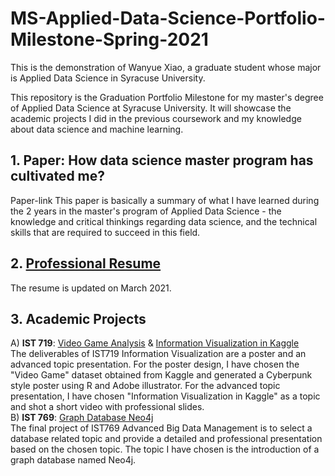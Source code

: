 # MS-Applied-Data-Science-Portfolio-Milestone-Spring-2021
This is the demonstration of Wanyue Xiao, a graduate student whose major is Applied Data Science in Syracuse University.

This repository is the Graduation Portfolio Milestone for my master's degree of Applied Data Science at Syracuse University. It will showcase the academic projects I did in the previous coursework and my knowledge about data science and machine learning.

## 1. Paper: How data science master program has cultivated me?

Paper-link
This paper is basically a summary of what I have learned during the 2 years in the master's program of Applied Data Science - the knowledge and critical thinkings regarding data science, and the technical skills that are required to succeed in this field.

## 2. [Professional Resume](./wanyuex.pdf)
The resume is updated on March 2021.

## 3. Academic Projects
A) **IST 719**: [Video Game Analysis](./IST719/719_game_poster.pdf) & [Information Visualization in Kaggle](./IST719/719_advanced_topic_ppt.pptx) 
<br>
The deliverables of IST719 Information Visualization are a poster and an advanced topic presentation. For the poster design, I have chosen the "Video Game" dataset obtained from Kaggle and generated a Cyberpunk style poster using R and Adobe illustrator. For the advanced topic presentation, I have chosen "Information Visualization in Kaggle" as a topic and shot a short video with professional slides. 
<br>
B) **IST 769**: [Graph Database Neo4j](./IST769/xwanyue_whitpaper_Neo4j.pdf) 
<br>
The final project of IST769 Advanced Big Data Management is to select a database related topic and provide a detailed and professional presentation based on the chosen topic. The topic I have chosen is the introduction of a graph database named Neo4j. 
<br>
